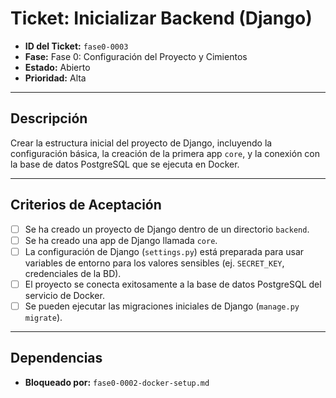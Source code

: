 # Ticket: Inicializar Backend (Django)

- **ID del Ticket:** `fase0-0003`
- **Fase:** Fase 0: Configuración del Proyecto y Cimientos
- **Estado:** Abierto
- **Prioridad:** Alta

---

## Descripción

Crear la estructura inicial del proyecto de Django, incluyendo la configuración básica, la creación de la primera app `core`, y la conexión con la base de datos PostgreSQL que se ejecuta en Docker.

---

## Criterios de Aceptación

- [ ] Se ha creado un proyecto de Django dentro de un directorio `backend`.
- [ ] Se ha creado una app de Django llamada `core`.
- [ ] La configuración de Django (`settings.py`) está preparada para usar variables de entorno para los valores sensibles (ej. `SECRET_KEY`, credenciales de la BD).
- [ ] El proyecto se conecta exitosamente a la base de datos PostgreSQL del servicio de Docker.
- [ ] Se pueden ejecutar las migraciones iniciales de Django (`manage.py migrate`).

---

## Dependencias

- **Bloqueado por:** `fase0-0002-docker-setup.md` 